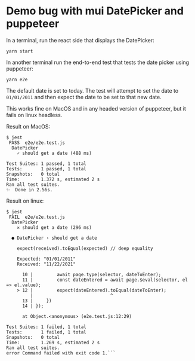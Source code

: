 # Demo bug with mui DatePicker and puppeteer

In a terminal, run the react side that displays the DatePicker:

```
yarn start
```

In another terminal run the end-to-end test that tests the date picker using puppeteer:

```
yarn e2e
```

The default date is set to today.
The test will attempt to set the date to `01/01/2011`
and then expect the date to be set to that new date.

This works fine on MacOS and in any headed version of puppeteer, but it fails on linux headless.

Result on MacOS:
```
$ jest
 PASS  e2e/e2e.test.js
  DatePicker
    ✓ should get a date (488 ms)

Test Suites: 1 passed, 1 total
Tests:       1 passed, 1 total
Snapshots:   0 total
Time:        1.372 s, estimated 2 s
Ran all test suites.
✨  Done in 2.56s.
```


Result on linux:
```
$ jest
 FAIL  e2e/e2e.test.js
  DatePicker
    ✕ should get a date (296 ms)

  ● DatePicker › should get a date

    expect(received).toEqual(expected) // deep equality

    Expected: "01/01/2011"
    Received: "11/22/2021"

      10 |         await page.type(selector, dateToEnter);
      11 |         const dateEntered = await page.$eval(selector, el => el.value);
    > 12 |         expect(dateEntered).toEqual(dateToEnter);
         |                             ^
      13 |     })
      14 | });

      at Object.<anonymous> (e2e.test.js:12:29)

Test Suites: 1 failed, 1 total
Tests:       1 failed, 1 total
Snapshots:   0 total
Time:        1.269 s, estimated 2 s
Ran all test suites.
error Command failed with exit code 1.```
